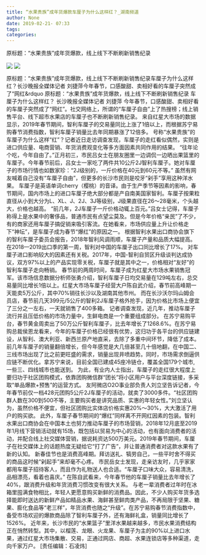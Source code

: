 ```yaml
---
title: “水果贵族”成年货爆款车厘子为什么这样红？_湖南频道
author: None
date: 2019-02-21- 07:33
tags: 
categories: 
---
```

原标题：“水果贵族”成年货爆款，线上线下不断刷新销售纪录
<!-- more -->
                
<img align="center" border="0" src="http://p1.ifengimg.com/a/2019_08/b62d25e34495814_size100_w786_h524.jpg" />
                
<img align="center" border="0" src="http://p2.ifengimg.com/a/2016/0810/204c433878d5cf9size1_w16_h16.png" />
            
原标题：“水果贵族”成年货爆款，线上线下不断刷新销售纪录车厘子为什么这样红？长沙晚报全媒体记者 刘捷萍今年春节，口感酸甜、卖相好看的车厘子突然成了“网红&rdquo
原标题：“水果贵族”成年货爆款，线上线下不断刷新销售纪录
车厘子为什么这样红？
长沙晚报全媒体记者 刘捷萍
今年春节，口感酸甜、卖相好看的车厘子突然成了“网红”。社交网络上，所谓的“车厘子自由”上了热搜榜；线上销售平台、线下超市水果店的车厘子也不断刷新销售纪录。
来自红星大市场的数据显示，2019年春节期间，智利车厘子的交易量同比上涨了1倍以上，而根据苏宁易购春节消费指数，智利车厘子销量比去年同期暴涨了12倍多。
号称“水果贵族”的车厘子为什么这样“红”？记者近日走访调查发现，车厘子的走红看似偶然，实则是进口供应量、电商营销、年货消费观变化等多方面因素共同作用的结果。
“往年论个吃，今年自由了。”正月初三，市民吕女士在朋友圈里一边调侃一边晒出果篮里的车厘子。今年春节前后，吕女士一家吃了两件共10公斤2J智利车厘子。她对车厘子的市场行情也如数家珍：“2J级别的，一斤价格在40元到60元不等。”
虽然有网友喊着自己没有“车厘子自由”，但更多的长沙市民则是咬牙“剁手”享用这种洋水果。
车厘子是英语单词cherry（樱桃）的音译。由于生产季节等因素的影响，春节期间，国内市场上的进口车厘子绝大部分都是产自南美国家智利。车厘子按果粒直径从小到大分为L、XL、J、2J、3J等级别，J级果直径在26～28毫米，个头越大，价格也越高。
“前几年，2J车厘子一斤价格动辄上百元。”吕女士记得，车厘子称得上是水果中的奢侈品，普通市民有点望尘莫及。但是今年价格“亲民”了不少，有的商家还用车厘子搞促销来吸引客流。在她看来，市场供应量上升让价格走下“神坛”，是车厘子成为春节“爆红”的原因之一。
根据智利水果出口商协会旗下的智利车厘子委员会报告，2018年智利风调雨顺，车厘子产量和品质大幅提高。在2018—2019出口季的第一周，智利对中国的车厘子出口同比增长了17%。
对车厘子进口影响较大的因素还有关税。2017年，中国-智利自贸区升级谈判达成协议，双方97%以上的产品实现零关税，车厘子就是其中之一，价格相对“友好”的智利车厘子走向畅销。
春节前的两周时间，车厘子成为红星大市场水果销售冠军。该市场信息数据分析师张勇介绍，智利车厘子日均交易量在129吨左右，总交易量同比增长1倍以上。红星大市场车厘子经营大户陈自武介绍，春节前高峰期一天能卖5万公斤，其中70%销往长沙以及湖南其他市州。
而在长沙沃尔玛山姆会员店，春节前几天399元/5公斤的智利2J车厘子格外抢手，因为价格比市场上便宜了三分之一左右，一天就销售了400多箱。
记者调查发现，近几年，推动车厘子流行并且压低价格的市场力量中，生鲜电商是一个重要组成部分。
在苏宁易购平台，春节黄金周卖出了50万公斤智利车厘子，比去年增长了1268.6%。在苏宁易购总裁侯恩龙看来，今年的车厘子价格已经很有优势，这归功于各平台的供应链建设，从智利、澳大利亚、新西兰原产地直采，去除了多重中间环节，降低了成本。前几年车厘子的销量翻倍增长，但今年感觉是大几倍甚至几十倍地翻，在中国二、三线市场出现了比之前更旺盛的需求，销量出现井喷趋势。同时，市场需求倒逼供应链不断优化。拿苏宁来说，目前全国已建成45座冷链仓，覆盖全国179个城市,一些三、四线城市也能送到。
为此，有业内人士指出，车厘子的走红很大程度上要归功于社区团购模式，依靠团购微信群“团长”将小区用户与平台深度链接，多采取“单品爆款+预售”的运营方式。
友阿微店O2O事业部负责人刘立坚告诉记者，今年春节前仅一档428元团购5公斤2J车厘子的活动，就卖了3000多件。“社区团购群人数在300到500不等，主要购买者是讲究品质、实惠的年轻女性。”刘立坚认为，虽然价格不便宜，但社区团购比实体店价格实惠20%～30%，大大激活了用户的购买欲。
此外，车厘子春节期间的“爆红”同样离不开网红因素的包装。智利水果出口商协会在中国本土也努力推动车厘子的市场营销，2018年12月底至2019年1月线下营销活动就有15场，既包括以贸易为中心的活动，也有面向消费者的活动，并配合线上社交媒体营销，据说耗资达500万美元。2019年春节期间，车厘子在社交媒体上的话题热度无疑给它“打了广告”，并让普通消费者对这款水果有了新的认知。
新春佳节也是消费高峰期。拜访送礼、犒劳自己，一些平时舍不得买的商品这时候“剁起手”来却毫不心疼。
市民岳女士发现，走亲访友时，几乎家家都用车厘子招待客人，而且作为礼物送人也合适。“车厘子口味大众，容易清洗，品相漂亮，看着也喜庆。”
在陈自武看来，今年春节他的车厘子销量比去年增长了40%，跟消费升级和年货消费习惯改变有很大关系。
与老一辈消费者过年时在冰箱里囤满食物相比，年轻人更愿意购买新鲜的消费品。因此，不少人购买年货多选择能即时送达的新鲜产品如精品水果、海鲜甚至鲜肉类产品，不再局限于坚果、糖果、膨化食品等“老三样”，年货消费也随之“升级”。在苏宁易购春节消费指数中，备受市场欢迎的爆款商品除了智利车厘子外，还有海鲜礼盒，销量同比增长了1526%。
近年来，长沙市民的“水果篮子”里洋水果越来越多，市民水果消费结构正在悄然转型。其中，以榴莲、龙眼、火龙果、车厘子为主的90%以上进口水果，通过红星大市场集散、交易，正通过网店、商超、水果连锁店等多种渠道，走向千家万户。
[责任编辑：石凌炜]
            
